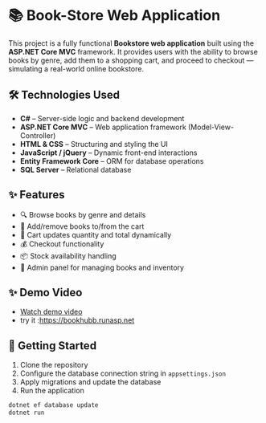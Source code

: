 ﻿# 📚 Book-Store Web Application

This project is a fully functional **Bookstore web application** built using the **ASP.NET Core MVC** framework. It provides users with the ability to browse books by genre, add them to a shopping cart, and proceed to checkout — simulating a real-world online bookstore.

## 🛠 Technologies Used

- **C#** – Server-side logic and backend development
- **ASP.NET Core MVC** – Web application framework (Model-View-Controller)
- **HTML & CSS** – Structuring and styling the UI
- **JavaScript / jQuery** – Dynamic front-end interactions
- **Entity Framework Core** – ORM for database operations
- **SQL Server** – Relational database

## ✨ Features

- 🔍 Browse books by genre and details
- 🛒 Add/remove books to/from the cart
- 🧮 Cart updates quantity and total dynamically
- 💰 Checkout functionality
- 📦 Stock availability handling
- 👤 Admin panel for managing books and inventory

## ✨ Demo Video
- [Watch demo video](https://drive.google.com/file/d/1C-zzGpW46xkpokYlz_0nlTOTqO32Ukak/view?usp=sharing)
- try it :https://bookhubb.runasp.net




## 🚀 Getting Started

1. Clone the repository
2. Configure the database connection string in `appsettings.json`
3. Apply migrations and update the database
4. Run the application

```bash
dotnet ef database update
dotnet run
